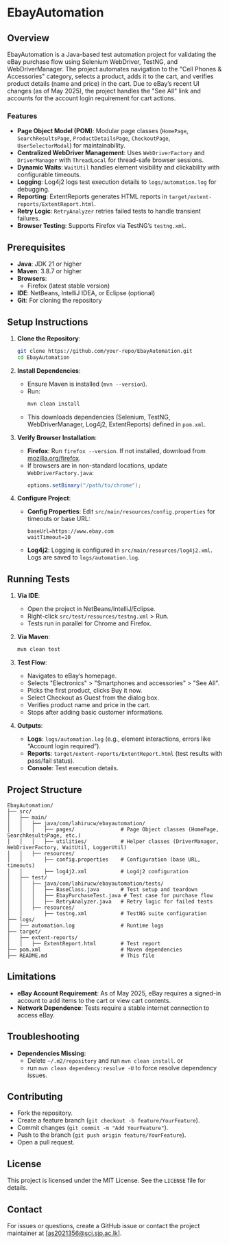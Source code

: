 
# EbayAutomation

## Overview
EbayAutomation is a Java-based test automation project for validating the eBay purchase flow using Selenium WebDriver, TestNG, and WebDriverManager. The project automates navigation to the "Cell Phones & Accessories" category, selects a product, adds it to the cart, and verifies product details (name and price) in the cart. Due to eBay’s recent UI changes (as of May 2025), the project handles the "See All" link and accounts for the account login requirement for cart actions.

### Features
- **Page Object Model (POM)**: Modular page classes (`HomePage`, `SearchResultsPage`, `ProductDetailsPage`, `CheckoutPage`, `UserSelectorModal`) for maintainability.
- **Centralized WebDriver Management**: Uses `WebDriverFactory` and `DriverManager` with `ThreadLocal` for thread-safe browser sessions.
- **Dynamic Waits**: `WaitUtil` handles element visibility and clickability with configurable timeouts.
- **Logging**: Log4j2 logs test execution details to `logs/automation.log` for debugging.
- **Reporting**: ExtentReports generates HTML reports in `target/extent-reports/ExtentReport.html`.
- **Retry Logic**: `RetryAnalyzer` retries failed tests to handle transient failures.
- **Browser Testing**: Supports Firefox via TestNG’s `testng.xml`.

## Prerequisites
- **Java**: JDK 21 or higher
- **Maven**: 3.8.7 or higher
- **Browsers**:
  - Firefox (latest stable version)
- **IDE**: NetBeans, IntelliJ IDEA, or Eclipse (optional)
- **Git**: For cloning the repository

## Setup Instructions
1. **Clone the Repository**:
   ```bash
   git clone https://github.com/your-repo/EbayAutomation.git
   cd EbayAutomation
   ```

2. **Install Dependencies**:
   - Ensure Maven is installed (`mvn --version`).
   - Run:
     ```bash
     mvn clean install
     ```
   - This downloads dependencies (Selenium, TestNG, WebDriverManager, Log4j2, ExtentReports) defined in `pom.xml`.

3. **Verify Browser Installation**:
   - **Firefox**: Run `firefox --version`. If not installed, download from [mozilla.org/firefox](https://www.mozilla.org/firefox).
   - If browsers are in non-standard locations, update `WebDriverFactory.java`:
     ```java
     options.setBinary("/path/to/chrome");
     ```

4. **Configure Project**:
   - **Config Properties**: Edit `src/main/resources/config.properties` for timeouts or base URL:
     ```properties
     baseUrl=https://www.ebay.com
     waitTimeout=10
     ```
   - **Log4j2**: Logging is configured in `src/main/resources/log4j2.xml`. Logs are saved to `logs/automation.log`.

## Running Tests
1. **Via IDE**:
   - Open the project in NetBeans/IntelliJ/Eclipse.
   - Right-click `src/test/resources/testng.xml` > Run.
   - Tests run in parallel for Chrome and Firefox.

2. **Via Maven**:
   ```bash
   mvn clean test
   ```

3. **Test Flow**:
   - Navigates to eBay’s homepage.
   - Selects "Electronics" > "Smartphones and accessories" > "See All".
   - Picks the first product, clicks Buy it now.
   - Select Checkout as Guest from the dialog box.
   - Verifies product name and price in the cart.
   - Stops after adding basic customer informations.

4. **Outputs**:
   - **Logs**: `logs/automation.log` (e.g., element interactions, errors like “Account login required”).
   - **Reports**: `target/extent-reports/ExtentReport.html` (test results with pass/fail status).
   - **Console**: Test execution details.

## Project Structure
```
EbayAutomation/
├── src/
│   ├── main/
│   │   ├── java/com/lahirucw/ebayautomation/
│   │   │   ├── pages/               # Page Object classes (HomePage, SearchResultsPage, etc.)
│   │   │   ├── utilities/           # Helper classes (DriverManager, WebDriverFactory, WaitUtil, LoggerUtil)
│   │   ├── resources/
│   │       ├── config.properties    # Configuration (base URL, timeouts)
│   │       ├── log4j2.xml           # Log4j2 configuration
│   ├── test/
│   │   ├── java/com/lahirucw/ebayautomation/tests/
│   │   │   ├── BaseClass.java       # Test setup and teardown
│   │   │   ├── EbayPurchaseTest.java # Test case for purchase flow
│   │   │   ├── RetryAnalyzer.java   # Retry logic for failed tests
│   │   ├── resources/
│   │       ├── testng.xml           # TestNG suite configuration
├── logs/
│   ├── automation.log               # Runtime logs
├── target/
│   ├── extent-reports/
│   │   ├── ExtentReport.html        # Test report
├── pom.xml                          # Maven dependencies
├── README.md                        # This file
```

## Limitations
- **eBay Account Requirement**: As of May 2025, eBay requires a signed-in account to add items to the cart or view cart contents.
- **Network Dependence**: Tests require a stable internet connection to access eBay.

## Troubleshooting
- **Dependencies Missing**:
  - Delete `~/.m2/repository` and run `mvn clean install`. or
  - run `mvn clean dependency:resolve -U` to force resolve dependency issues.


## Contributing
- Fork the repository.
- Create a feature branch (`git checkout -b feature/YourFeature`).
- Commit changes (`git commit -m "Add YourFeature"`).
- Push to the branch (`git push origin feature/YourFeature`).
- Open a pull request.

## License
This project is licensed under the MIT License. See the `LICENSE` file for details.

## Contact
For issues or questions, create a GitHub issue or contact the project maintainer at [as2021356@sci.sjp.ac.lk].